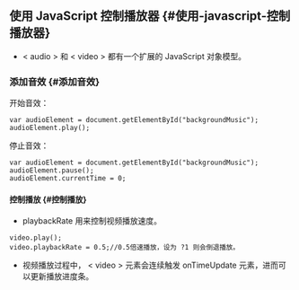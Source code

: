 ## 使用 JavaScript 控制播放器 {#使用-javascript-控制播放器}

* &lt;
  audio
  &gt;
   和 
  &lt;
  video
  &gt;
   都有一个扩展的 JavaScript 对象模型。

### 添加音效 {#添加音效}

开始音效：

```
var audioElement = document.getElementById("backgroundMusic");
audioElement.play();

```

停止音效：

```
var audioElement = document.getElementById("backgroundMusic");
audioElement.pause();
audioElement.currentTime = 0;

```

#### 控制播放 {#控制播放}

* playbackRate 用来控制视频播放速度。

```
video.play();
video.playbackRate = 0.5;//0.5倍速播放，设为 ?1 则会倒退播放。

```

* 视频播放过程中，
  &lt;
  video
  &gt;
   元素会连续触发 onTimeUpdate 元素，进而可以更新播放进度条。

  


